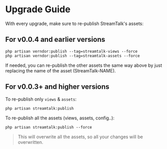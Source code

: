# Upgrade Guide

With every upgrade, make sure to re-publish StreamTalk's assets:

## For v0.0.4 and earlier versions

```
php artisan verndor:publish --tag=streamtalk-views --force
php artisan verndor:publish --tag=streamtalk-assets --force
```

If needed, you can re-publish the other assets the same way above by just replacing the name of the asset (StreamTalk-NAME).

## For v0.0.3+ and higher versions

To re-publish only `views` & `assets`:

```
php artisan streamtalk:publish
```

To re-publish all the assets (views, assets, config..):

```
php artisan streamtalk:publish --force
```

> This will overwrite all the assets, so all your changes will be overwritten.
